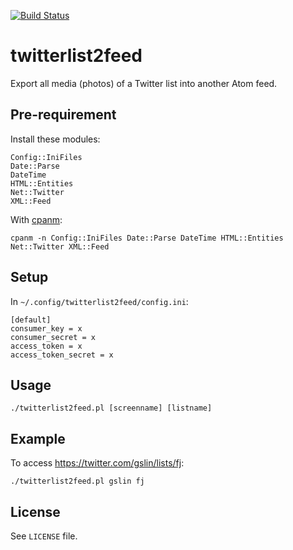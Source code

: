 [![Build Status](https://travis-ci.org/gslin/twitterlist2feed.svg?branch=master)](https://travis-ci.org/gslin/twitterlist2feed)

# twitterlist2feed

Export all media (photos) of a Twitter list into another Atom feed.

Pre-requirement
---------------

Install these modules:

    Config::IniFiles
    Date::Parse
    DateTime
    HTML::Entities
    Net::Twitter
    XML::Feed

With [cpanm](https://github.com/miyagawa/cpanminus):

    cpanm -n Config::IniFiles Date::Parse DateTime HTML::Entities Net::Twitter XML::Feed

Setup
-----

In `~/.config/twitterlist2feed/config.ini`:

    [default]
    consumer_key = x
    consumer_secret = x
    access_token = x
    access_token_secret = x

Usage
-----

    ./twitterlist2feed.pl [screenname] [listname]

Example
-------

To access https://twitter.com/gslin/lists/fj:

    ./twitterlist2feed.pl gslin fj

License
-------

See `LICENSE` file.
